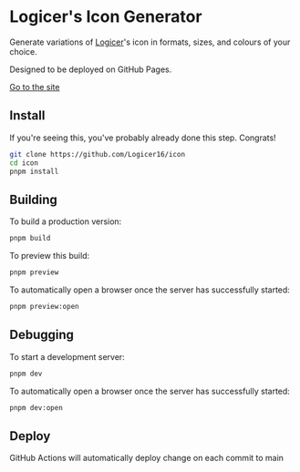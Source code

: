 # Logicer's Icon Generator

Generate variations of [Logicer](https://github.com/Logicer16)'s icon in formats, sizes, and colours of your choice.

Designed to be deployed on GitHub Pages.

[Go to the site](https://icon.logicer.cc/)

## Install

If you're seeing this, you've probably already done this step. Congrats!

```bash
git clone https://github.com/Logicer16/icon
cd icon
pnpm install
```

## Building

To build a production version:

```bash
pnpm build
```

To preview this build:

```bash
pnpm preview
```

To automatically open a browser once the server has successfully started:

```bash
pnpm preview:open
```

## Debugging

To start a development server:

```bash
pnpm dev
```

To automatically open a browser once the server has successfully started:

```bash
pnpm dev:open
```

## Deploy

GitHub Actions will automatically deploy change on each commit to main
